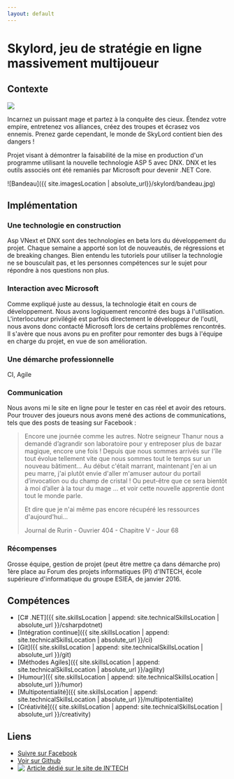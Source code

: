 ```yaml
---
layout: default
---
```


# Skylord, jeu de stratégie en ligne massivement multijoueur

## Contexte

<img src="{{ site.imagesLocation | absolute_url}}/skylord/Skylord_Logo.png" class="realization-mini"/>

Incarnez un puissant mage et partez à la conquête des cieux.
Étendez votre empire, entretenez vos alliances, créez des troupes et écrasez vos ennemis.
Prenez garde cependant, le monde de SkyLord contient bien des dangers !

Projet visant à démontrer la faisabilité de la mise en production d'un programme utilisant la nouvelle technologie ASP 5 avec DNX. DNX et les outils associés ont été remaniés par Microsoft pour devenir .NET Core.

![Bandeau]({{ site.imagesLocation | absolute_url}}/skylord/bandeau.jpg)

## Implémentation

### Une technologie en construction

Asp VNext et DNX sont des technologies en beta lors du développement du projet. Chaque semaine a apporté son lot de nouveautés, de régressions et de breaking changes. Bien entendu les tutoriels pour utiliser la technologie ne se bousculait pas, et les personnes compétences sur le sujet pour répondre à nos questions non plus.

### Interaction avec Microsoft

Comme expliqué juste au dessus, la technologie était en cours de développement. Nous avons logiquement rencontré des bugs à l'utilisation. L'interlocuteur privilégié est parfois directement le développeur de l'outil, nous avons donc contacté Microsoft lors de certains problèmes rencontrés. Il s'avère que nous avons pu en profiter pour remonter des bugs à l'équipe en charge du projet, en vue de son amélioration.

### Une démarche professionnelle

CI, Agile

### Communication

Nous avons mi le site en ligne pour le tester en cas réel et avoir des retours. Pour trouver des joueurs nous avons mené des actions de communications, tels que des posts de teasing sur Facebook :

> Encore une journée comme les autres. Notre seigneur Thanur nous a demandé d’agrandir son laboratoire pour y entreposer plus de bazar magique, encore une fois ! Depuis que nous sommes arrivés sur l'île tout évolue tellement vite que nous sommes tout le temps sur un nouveau bâtiment... Au début c'était marrant, maintenant j'en ai un peu marre, j'ai plutôt envie d'aller m'amuser autour du portail d’invocation ou du champ de cristal ! Ou peut-être que ce sera bientôt à moi d’aller à la tour du mage … et voir cette nouvelle apprentie dont tout le monde parle.
>
> Et dire que je n'ai même pas encore récupéré les ressources d'aujourd'hui...
>
> Journal de Rurin - Ouvrier 404 - Chapitre V - Jour 68

### Récompenses

Grosse équipe, gestion de projet (peut être mettre ça dans démarche pro)
1ère place au Forum des projets informatiques (PI) d'INTECH, école supérieure d'informatique du groupe ESIEA, de janvier 2016.

## Compétences

* [C# .NET]({{ site.skillsLocation | append: site.technicalSkillsLocation | absolute_url }}/csharpdotnet)
* [Intégration continue]({{ site.skillsLocation | append: site.technicalSkillsLocation | absolute_url }}/ci)
* [Git]({{ site.skillsLocation | append: site.technicalSkillsLocation | absolute_url }}/git)
* [Méthodes Agiles]({{ site.skillsLocation | append: site.technicalSkillsLocation | absolute_url }}/agility)
* [Humour]({{ site.skillsLocation | append: site.technicalSkillsLocation | absolute_url }}/humor)
* [Multipotentialité]({{ site.skillsLocation | append: site.technicalSkillsLocation | absolute_url }}/multipotentialite)
* [Créativité]({{ site.skillsLocation | append: site.technicalSkillsLocation | absolute_url }}/creativity)

## Liens

* <a href="https://www.facebook.com/skylordgame/" target="_blank" class="fab fa-facebook fa-lg"> Suivre sur Facebook</a>
* <a href="https://github.com/ITISkyLord/SkyLord/tree/Asp5" target="_blank" class="fab fa-github fa-lg"> Voir sur Github</a>
* <img src="{{ site.imagesLocation | absolute_url}}/logo_intech.png" style="float: left; margin-right: 5px;"/><a href="https://www.intechinfo.fr/skylord-jeu-video-etudiants-intech/" target="_blank" class="fab fa-lg"> Article dédié sur le site de IN'TECH</a>
